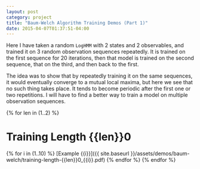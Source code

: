 ```yaml
---
layout: post
category: project
title: "Baum-Welch Algorithm Training Demos (Part 1)"
date: 2015-04-07T01:37:51-04:00
---
```


Here I have taken a random `LogHMM` with 2 states and 2 observables, and
trained it on 3 random observation sequences repeatedly. It is trained on the
first sequence for 20 iterations, then that model is trained on the second
sequence, that on the third, and then back to the first.

The idea was to show that by repeatedly training it on the same sequences, it
would eventually converge to a mutual local maxima, but here we see that no
such thing takes place. It tends to become periodic after the first one or two
repetitions. I will have to find a better way to train a model on multiple
observation sequences.

{% for len in (1..2) %}
# Training Length {{len}}0
{% for i in (1..10) %}
[Example {{i}}]({{ site.baseurl }}/assets/demos/baum-welch/training-length-{{len}}0_{{i}}.pdf)
{% endfor %}
{% endfor %}